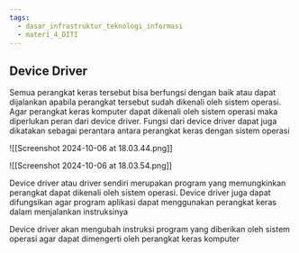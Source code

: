 ```yaml
---
tags:
  - dasar_infrastruktur_teknologi_informasi
  - materi_4_DITI
---
```

## Device Driver

Semua perangkat keras tersebut bisa berfungsi dengan baik atau dapat dijalankan apabila perangkat tersebut sudah dikenali oleh sistem operasi. Agar perangkat keras komputer dapat dikenali oleh sistem operasi maka diperlukan peran dari device driver. Fungsi dari device driver dapat juga dikatakan sebagai perantara antara perangkat keras dengan sistem operasi

![[Screenshot 2024-10-06 at 18.03.44.png]]

![[Screenshot 2024-10-06 at 18.03.54.png]]

Device driver atau driver sendiri merupakan program yang memungkinkan perangkat dapat dikenali oleh sistem operasi. Device driver juga dapat difungsikan agar program aplikasi dapat menggunakan perangkat keras dalam menjalankan instruksinya

Device driver akan mengubah instruksi program yang diberikan oleh sistem operasi agar dapat dimengerti oleh perangkat keras komputer